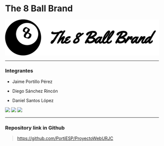 

# The 8 Ball Brand

![alt text](./assets/full-icon.svg)

------------------------------------------------------------------


### Integrantes
+ Jaime Portillo Pérez

+ Diego Sánchez Rincón

+ Daniel Santos López

[<img src="https://avatars.githubusercontent.com/u/47105148?v=4"
    width="50px">](https://github.com/PortiESP)
[<img src="https://avatars.githubusercontent.com/u/121297520?v=4"
    width="50px">](https://github.com/CuB1z)
[<img src="https://avatars.githubusercontent.com/u/146845008?v=4"
    width="50px">](https://github.com/danisntoss)

-----------------------------------------------------------------

### Repository link in Github
> https://github.com/PortiESP/ProyectoWebURJC